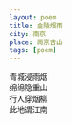 ```yaml
---
layout: poem
title: 金陵烟雨
city: 南京
place: 南京吉山
tags: [poem]
---
```


青城浸雨烟    
绵绵隐重山   
行人穿烟柳   
此地谓江南   
